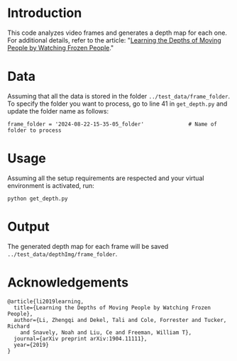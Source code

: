 # Introduction
This code analyzes video frames and generates a depth map for each one. \
For additional details, refer to the article: "[Learning the Depths of
Moving People by Watching Frozen People](https://mannequin-depth.github.io/)."


# Data
Assuming that all the data is stored in the folder `../test_data/frame_folder`. \
To specify the folder you want to process, go to line 41 in `get_depth.py` and update the folder name as follows:
```
frame_folder = '2024-08-22-15-35-05_folder'              # Name of folder to process
```

# Usage
Assuming all the setup requirements are respected and your virtual environment is activated, run:
```
python get_depth.py
```

# Output
The generated depth map for each frame will be saved `../test_data/depthImg/frame_folder`.

# Acknowledgements
```text
@article{li2019learning,
  title={Learning the Depths of Moving People by Watching Frozen People},
  author={Li, Zhengqi and Dekel, Tali and Cole, Forrester and Tucker, Richard
    and Snavely, Noah and Liu, Ce and Freeman, William T},
  journal={arXiv preprint arXiv:1904.11111},
  year={2019}
}
```
